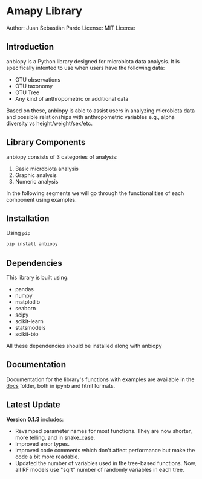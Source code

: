 # Amapy Library

Author: Juan Sebastián Pardo
License: MIT License

## Introduction
anbiopy is a Python library designed for microbiota data analysis. It is specifically intented to use when users have the following data:
- OTU observations
- OTU taxonomy
- OTU Tree
- Any kind of anthropometric or additional data

Based on these, anbiopy is able to assist users in analyzing microbiota data and possible relationships with anthropometric variables e.g., alpha diversity vs height/weight/sex/etc. 

## Library Components
anbiopy consists of 3 categories of analysis: 
1. Basic microbiota analysis
2. Graphic analysis
3. Numeric analysis

In the following segments we will go through the functionalities of each component using examples. 

## Installation
Using `pip`
```bash
pip install anbiopy
```

## Dependencies
This library is built using:
- pandas
- numpy
- matplotlib
- seaborn
- scipy
- scikit-learn
- statsmodels
- scikit-bio

All these dependencies should be installed along with anbiopy

## Documentation
Documentation for the library's functions with examples are available in the [docs](https://github.com/juanspardor/anbiopy/tree/main/docs) folder, both in ipynb and html formats. 

## Latest Update
**Version 0.1.3** includes:
- Revamped parameter names for most functions. They are now shorter, more telling, and in snake_case.
- Improved error types. 
- Improved code comments which don't affect performance but make the code a bit more readable. 
- Updated the number of variables used in the tree-based functions. Now, all RF models use "sqrt" number of randomly variables in each tree. 
